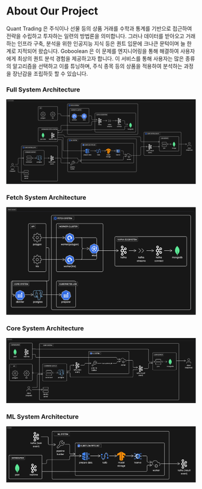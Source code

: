 # About Our Project

Quant Trading 은 주식이나 선물 등의 상품 거래를 수학과 통계를 기반으로 접근하여 전략을 수립하고 투자하는 일련의 방법론을 의미합니다. 그러나 데이터를 받아오고 거래하는 인프라 구축, 분석을 위한 인공지능 지식 등은 퀀트 입문에 크나큰 문턱이며 늘 한계로 지적되어 왔습니다. Goboolean 은 이 문제를 엔지니어링을 통해 해결하여 사용자에게 최상의 퀀트 분석 경험을 제공하고자 합니다. 이 서비스를 통해 사용자는 많은 종류의 알고리즘을 선택하고 이를 튜닝하며, 주식 종목 등의 상품을 적용하여 분석하는 과정을 장난감을 조립하듯 할 수 있습니다.


### Full System Architecture
<img src="https://raw.githubusercontent.com/Goboolean/.github/main/asset/diagram/full-system.png" alt="full-system"> 


### Fetch System Architecture
<img src="https://raw.githubusercontent.com/Goboolean/.github/main/asset/diagram/fetch-system.png" alt="fetch-system"> 


### Core System Architecture
<img src="https://raw.githubusercontent.com/Goboolean/.github/main/asset/diagram/core-system.png" alt="core-system">


### ML System Architecture
<img src="https://raw.githubusercontent.com/Goboolean/.github/main/asset/diagram/ml-system.png" alt="ml-system">